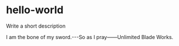 # hello-world
Write a short description

I am the bone of my sword.---So as I pray——Unlimited Blade Works.
